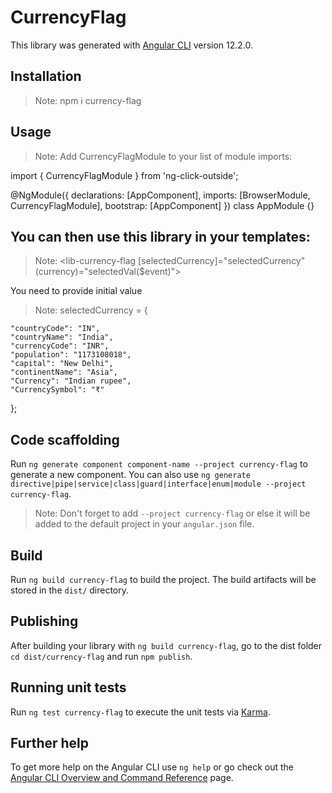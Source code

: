 # CurrencyFlag

This library was generated with [Angular CLI](https://github.com/angular/angular-cli) version 12.2.0.

## Installation

> Note: npm i currency-flag

## Usage

> Note: Add CurrencyFlagModule to your list of module imports:

import { CurrencyFlagModule } from 'ng-click-outside';

@NgModule({
declarations: [AppComponent],
imports: [BrowserModule, CurrencyFlagModule],
bootstrap: [AppComponent]
})
class AppModule {}

## You can then use this library in your templates:

> Note: <lib-currency-flag [selectedCurrency]="selectedCurrency" (currency)="selectedVal($event)"></lib-currency-flag>

You need to provide initial value

> Note: selectedCurrency = {

    "countryCode": "IN",
    "countryName": "India",
    "currencyCode": "INR",
    "population": "1173108018",
    "capital": "New Delhi",
    "continentName": "Asia",
    "Currency": "Indian rupee",
    "CurrencySymbol": "₹"

};

## Code scaffolding

Run `ng generate component component-name --project currency-flag` to generate a new component. You can also use `ng generate directive|pipe|service|class|guard|interface|enum|module --project currency-flag`.

> Note: Don't forget to add `--project currency-flag` or else it will be added to the default project in your `angular.json` file.

## Build

Run `ng build currency-flag` to build the project. The build artifacts will be stored in the `dist/` directory.

## Publishing

After building your library with `ng build currency-flag`, go to the dist folder `cd dist/currency-flag` and run `npm publish`.

## Running unit tests

Run `ng test currency-flag` to execute the unit tests via [Karma](https://karma-runner.github.io).

## Further help

To get more help on the Angular CLI use `ng help` or go check out the [Angular CLI Overview and Command Reference](https://angular.io/cli) page.
